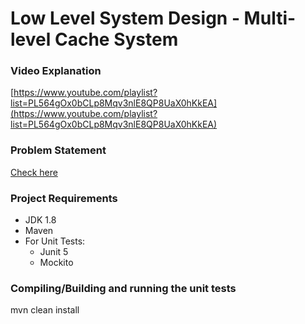 # Low Level System Design - Multi-level Cache System 

### Video Explanation
[https://www.youtube.com/playlist?list=PL564gOx0bCLp8Mqv3nlE8QP8UaX0hKkEA](https://www.youtube.com/playlist?list=PL564gOx0bCLp8Mqv3nlE8QP8UaX0hKkEA)

### Problem Statement
[Check here](problem-statement.md)

### Project Requirements

* JDK 1.8
* Maven
* For Unit Tests:  
  * Junit 5
  * Mockito

### Compiling/Building and running the unit tests
mvn clean install


